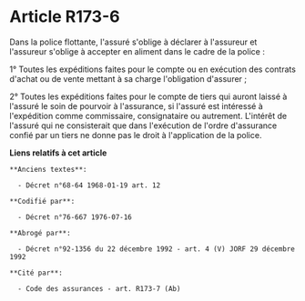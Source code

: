 # Article R173-6

Dans la police flottante, l'assuré s'oblige à déclarer à l'assureur et l'assureur s'oblige à accepter en aliment dans le
cadre de la police :

1° Toutes les expéditions faites pour le compte ou en exécution des contrats d'achat ou de vente mettant à sa charge
l'obligation d'assurer ;

2° Toutes les expéditions faites pour le compte de tiers qui auront laissé à l'assuré le soin de pourvoir à l'assurance, si
l'assuré est intéressé à l'expédition comme commissaire, consignataire ou autrement. L'intérêt de l'assuré qui ne
consisterait que dans l'exécution de l'ordre d'assurance confié par un tiers ne donne pas le droit à l'application de la
police.

**Liens relatifs à cet article**

	**Anciens textes**:

	  - Décret n°68-64 1968-01-19 art. 12

	**Codifié par**:

	  - Décret n°76-667 1976-07-16

	**Abrogé par**:

	  - Décret n°92-1356 du 22 décembre 1992 - art. 4 (V) JORF 29 décembre 1992

	**Cité par**:

	  - Code des assurances - art. R173-7 (Ab)
